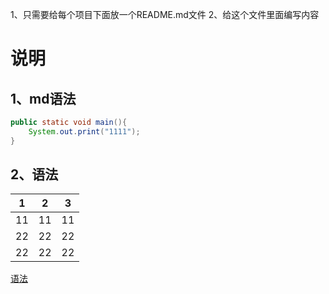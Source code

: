 1、只需要给每个项目下面放一个README.md文件
2、给这个文件里面编写内容

# 说明
## 1、md语法
```java
public static void main(){
    System.out.print("1111");
}
```

## 2、语法

| 1    | 2    | 3    |
| ---- | ---- | ---- |
| 11   | 11   | 11   |
| 22   | 22   | 22   |
| 22   | 22   | 22   |

[语法参考]: https://www.jianshu.com/p/191d1e21f7ed

[语法](https://www.jianshu.com/p/191d1e21f7ed)


